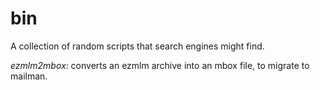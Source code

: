 bin
===

A collection of random scripts that search engines might find.

*ezmlm2mbox*: converts an ezmlm archive into an mbox file, to migrate to mailman.

